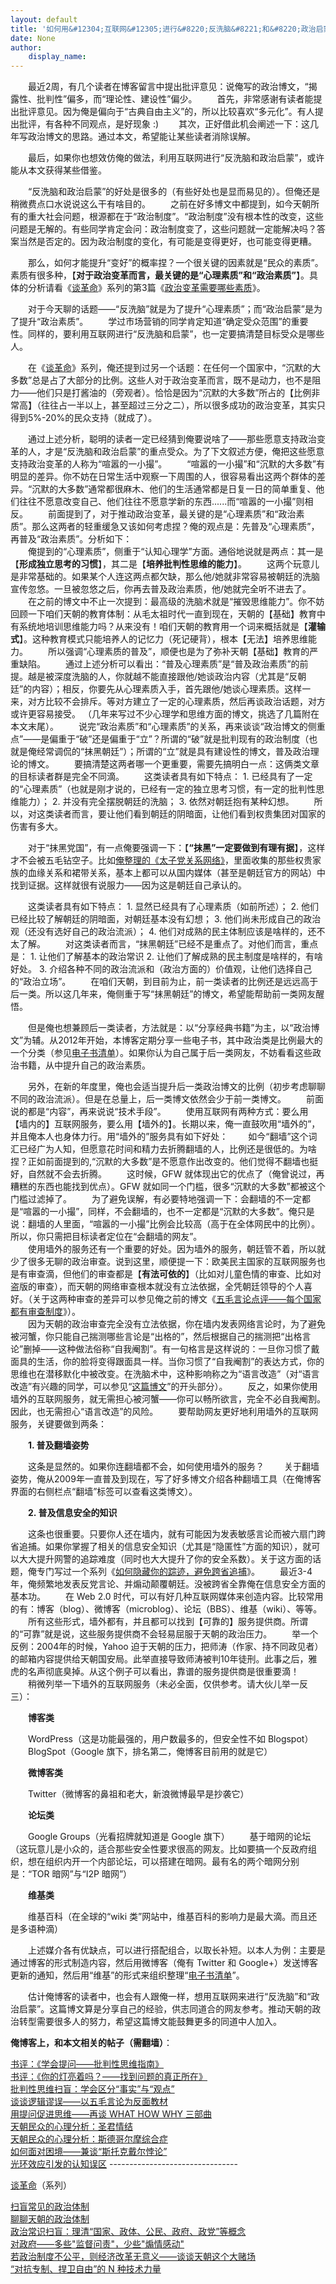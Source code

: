 ```yaml
---
layout: default
title: '如何用&#12304;互联网&#12305;进行&#8220;反洗脑&#8221;和&#8220;政治启蒙&#8221;&#8212;&#8212;分享若干个人经验'
date: None
author:
    display_name: 
---
```


　　最近2周，有几个读者在博客留言中提出批评意见：说俺写的政治博文，“揭露性、批判性”偏多，而“理论性、建设性”偏少。 　　首先，非常感谢有读者能提出批评意见。因为俺是偏向于“古典自由主义”的，所以比较喜欢“多元化”。有人提出批评，有各种不同观点，是好现象 :) 　　其次，正好借此机会阐述一下：这几年写政治博文的思路。通过本文，希望能让某些读者消除误解。

　　最后，如果你也想效仿俺的做法，利用互联网进行“反洗脑和政治启蒙”，或许能从本文获得某些借鉴。

　　“反洗脑和政治启蒙”的好处是很多的（有些好处也是显而易见的）。但俺还是稍微费点口水说说这么干有啥目的。 　　之前在好多博文中都提到，如今天朝所有的重大社会问题，根源都在于“政治制度”。“政治制度”没有根本性的改变，这些问题是无解的。有些同学肯定会问：政治制度变了，这些问题就一定能解决吗？答案当然是否定的。因为政治制度的变化，有可能是变得更好，也可能变得更糟。

　　那么，如何才能提升“变好”的概率捏？一个很关键的因素就是“民众的素质”。素质有很多种，【**对于政治变革而言，最关键的是“心理素质”和“政治素质”**】。具体的分析请看《[谈革命](https://program-think.blogspot.com/2011/12/revolution-0.html)》系列的第3篇《[政治变革需要哪些素质](https://program-think.blogspot.com/2012/04/revolution-3.html)》。

　　对于今天聊的话题——“反洗脑”就是为了提升“心理素质”；而“政治启蒙”是为了提升“政治素质”。 　　学过市场营销的同学肯定知道“确定受众范围”的重要性。同样的，要利用互联网进行“反洗脑和启蒙”，也一定要搞清楚目标受众是哪些人。

　　在《[谈革命](https://program-think.blogspot.com/2011/12/revolution-0.html)》系列，俺还提到过另一个话题：在任何一个国家中，“沉默的大多数”总是占了大部分的比例。这些人对于政治变革而言，既不是动力，也不是阻力——他们只是打酱油的（旁观者）。恰恰是因为“沉默的大多数”所占的【比例非常高】（往往占一半以上，甚至超过三分之二），所以很多成功的政治变革，其实只得到5%-20%的民众支持（就成了）。

　　通过上述分析，聪明的读者一定已经猜到俺要说啥了——那些愿意支持政治变革的人，才是“反洗脑和政治启蒙”的重点受众。为了下文叙述方便，俺把这些愿意支持政治变革的人称为“喧嚣的一小撮”。 　　“喧嚣的一小撮”和“沉默的大多数”有明显的差异。你不妨在日常生活中观察一下周围的人，很容易看出这两个群体的差异。“沉默的大多数”通常都很麻木、他们的生活通常都是日复一日的简单重复、他们往往不愿意改变自己、他们往往不愿意学新的东西......而“喧嚣的一小撮”则相反。 　　前面提到了，对于推动政治变革，最关键的是“心理素质”和“政治素质”。那么这两者的轻重缓急又该如何考虑捏？俺的观点是：先普及“心理素质”，再普及“政治素质”。分析如下：  
　　俺提到的“心理素质”，侧重于“认知心理学”方面。通俗地说就是两点：其一是【**形成独立思考的习惯**】，其二是【**培养批判性思维的能力**】。 　　这两个玩意儿是非常基础的。如果某个人连这两点都欠缺，那么他/她就非常容易被朝廷的洗脑宣传忽悠。一旦被忽悠之后，你再去普及政治素质，他/她就完全听不进去了。  
　　在之前的博文中不止一次提到：最高级的洗脑术就是“摧毁思维能力”。你不妨回顾一下咱们天朝的教育体制：从毛太祖时代一直到现在，天朝的【基础】教育中有系统地培训思维能力吗？从来没有！咱们天朝的教育用一个词来概括就是【**灌输式**】。这种教育模式只能培养人的记忆力（死记硬背），根本【无法】培养思维能力。 　　所以强调“心理素质的普及”，顺便也是为了弥补天朝【基础】教育的严重缺陷。 　　通过上述分析可以看出：“普及心理素质”是“普及政治素质”的前提。越是被深度洗脑的人，你就越不能直接跟他/她谈政治内容（尤其是“反朝廷”的内容）；相反，你要先从心理素质入手，首先跟他/她谈心理素质。这样一来，对方比较不会排斥。等对方建立了一定的心理素质，然后再谈政治话题，对方或许更容易接受。 （几年来写过不少心理学和思维方面的博文，挑选了几篇附在本文末尾）。 　　说完“政治素质”和“心理素质”的关系，再来谈谈“政治博文的侧重点”——是偏重于“破”还是偏重于“立”？所谓的“破”就是批判现有的政治制度（也就是俺经常调侃的“抹黑朝廷”）；所谓的“立”就是具有建设性的博文，普及政治理论的博文。 　　要搞清楚这两者哪一个更重要，需要先搞明白一点：这俩类文章的目标读者群是完全不同滴。 　　这类读者具有如下特点： 1. 已经具有了一定的“心理素质”（也就是刚才说的，已经有一定的独立思考习惯，有一定的批判性思维能力）； 2. 并没有完全摆脱朝廷的洗脑； 3. 依然对朝廷抱有某种幻想。 　　所以，对这类读者而言，要让他们看到朝廷的阴暗面，让他们看到权贵集团对国家的伤害有多大。

　　对于“抹黑党国”，有一点俺要强调一下：【**“抹黑”一定要做到有理有据**】，这样才不会被五毛钻空子。比如[俺整理的《太子党关系网络》](https://github.com/programthink/zhao)，里面收集的那些权贵家族的血缘关系和裙带关系，基本上都可以从国内媒体（甚至是朝廷官方的网站）中找到证据。这样就很有说服力——因为这是朝廷自己承认的。

　　这类读者具有如下特点： 1. 显然已经具有了心理素质（如前所述）； 2. 他们已经比较了解朝廷的阴暗面，对朝廷基本没有幻想； 3. 他们尚未形成自己的政治观（还没有选好自己的政治流派）； 4. 他们对成熟的民主体制应该是啥样的，还不太了解。 　　对这类读者而言，“抹黑朝廷”已经不是重点了。对他们而言，重点是： 1. 让他们了解基本的政治常识 2. 让他们了解成熟的民主制度是啥样的，有啥好处。 3. 介绍各种不同的政治流派和（政治方面的）价值观，让他们选择自己的“政治立场”。 　　在咱们天朝，到目前为止，前一类读者的比例还是远远高于后一类。所以这几年来，俺侧重于写“抹黑朝廷”的博文，希望能帮助前一类网友醒悟。

　　但是俺也想兼顾后一类读者，方法就是：以“分享经典书籍”为主，以“政治博文”为辅。从2012年开始，本博客定期分享一些电子书，其中政治类是比例最大的一个分类（参见[电子书清单](https://github.com/programthink/books)）。如果你认为自己属于后一类网友，不妨看看这些政治书籍，从中提升自己的政治素质。

　　另外，在新的年度里，俺也会适当提升后一类政治博文的比例（初步考虑聊聊不同的政治流派）。但是在总量上，后一类博文依然会少于前一类博文。 　　前面说的都是“内容”，再来说说“技术手段”。 　　使用互联网有两种方式：要么用【墙内的】互联网服务，要么用【墙外的】。长期以来，俺一直鼓吹用“墙外的”，并且俺本人也身体力行。用“墙外的”服务具有如下好处： 　　如今“翻墙”这个词汇已经广为人知，但愿意花时间和精力去折腾翻墙的人，比例还是很低的。为啥捏？正如前面提到的,“沉默的大多数”是不愿意作出改变的。他们觉得不翻墙也挺好，自然就不会去折腾。 　　这时候，GFW 就体现出它的优点了（俺曾说过，再糟糕的东西也能找到优点）。GFW 就如同一个门槛，很多“沉默的大多数”都被这个门槛过滤掉了。 　　为了避免误解，有必要特地强调一下：会翻墙的不一定都是“喧嚣的一小撮”，同样，不会翻墙的，也不一定都是“沉默的大多数”。俺只是说：翻墙的人里面，“喧嚣的一小撮”比例会比较高（高于在全体网民中的比例）。所以，你只需把目标读者定位在“会翻墙的网友”。  
　　使用墙外的服务还有一个重要的好处。因为墙外的服务，朝廷管不着，所以就少了很多无聊的政治审查。说到这里，顺便提一下：欧美民主国家的互联网服务也是有审查滴，但他们的审查都是【**有法可依的**】（比如对儿童色情的审查、比如对盗版的审查），而天朝的网络审查根本就没有立法依据，全凭朝廷领导的个人喜好。（关于这两种审查的差异可以参见俺之前的博文《[五毛言论点评——每个国家都有审查制度](https://program-think.blogspot.com/2012/12/censorship-in-china.html)》）。  
　　因为天朝的政治审查完全没有立法依据，你在墙内发表网络言论时，为了避免被河蟹，你只能自己揣测哪些言论是“出格的”，然后根据自己的揣测把“出格言论”删掉——这种做法俗称“自我阉割”。有一句格言是这样说的：一旦你习惯了戴面具的生活，你的脸将变得跟面具一样。当你习惯了“自我阉割”的表达方式，你的思维也在潜移默化中被改变。在洗脑术中，这种影响称之为“语言改造”（对“语言改造”有兴趣的同学，可以参见“[这篇博文](https://program-think.blogspot.com/2014/01/doublethink.html)”的开头部分）。 　　反之，如果你使用墙外的互联网服务，就无需担心被河蟹——你可以畅所欲言，完全不必自我阉割。因此，也无需担心“语言改造”的风险。 　　要帮助网友更好地利用墙外的互联网服务，关键要做到两条：

　　**1\. 普及翻墙姿势**

　　这条是显然的。如果你连翻墙都不会，如何使用墙外的服务？ 　　关于翻墙姿势，俺从2009年一直普及到现在，写了好多博文介绍各种翻墙工具（在俺博客界面的右侧栏点“翻墙”标签可以查看这类博文）。

　　**2\. 普及信息安全的知识**

  
　　这条也很重要。只要你人还在墙内，就有可能因为发表敏感言论而被六扇门跨省追捕。如果你掌握了相关的信息安全知识（尤其是“隐匿性”方面的知识），就可以大大提升网警的追踪难度（同时也大大提升了你的安全系数）。关于这方面的话题，俺专门写过一个系列《[如何隐藏你的踪迹，避免跨省追捕](https://program-think.blogspot.com/2010/04/howto-cover-your-tracks-0.html)》。 　　最近3-4年，俺频繁地发表反党言论、并煽动颠覆朝廷。没被跨省全靠俺在信息安全方面的基本功。 　　在 Web 2.0 时代，可以有好几种互联网媒体来创造内容。比较常用的有：博客（blog）、微博客（microblog）、论坛（BBS）、维基（wiki）、等等。 　　所有这些形式，墙外都有，并且都可以找到【可靠的】服务提供商。所谓的“可靠”就是说，这些服务提供商不会轻易屈服于天朝的政治压力。 　　举一个反例：2004年的时候，Yahoo 迫于天朝的压力，把师涛（作家、持不同政见者）的邮箱内容提供给天朝国安局。此举直接导致师涛被判10年徒刑。此事之后，雅虎的名声彻底臭掉。从这个例子可以看出，靠谱的服务提供商是很重要滴！ 　　稍微列举一下墙外的互联网服务（未必全面，仅供参考。请大伙儿举一反三）：

　　**博客类**

　　WordPress（这是功能最强的，用户数最多的，但安全性不如 Blogspot） 　　BlogSpot（Google 旗下，排名第二，俺博客目前用的就是它）

　　**微博客类**

　　Twitter（微博客的鼻祖和老大，新浪微博最早是抄袭它）

　　**论坛类**

　　Google Groups（光看招牌就知道是 Google 旗下） 　　基于暗网的论坛（这玩意儿是小众的，适合那些安全性要求很高的网友。比如要搞一个反政府组织，想在组织内开一个内部论坛，可以搭建在暗网。最有名的两个暗网分别是：“TOR 暗网”与“I2P 暗网”）

　　**维基类**

　　维基百科（在全球的“wiki 类”网站中，维基百科的影响力是最大滴。而且还是多语种滴）

　　上述媒介各有优缺点，可以进行搭配组合，以取长补短。以本人为例：主要是通过博客的形式制造内容，然后用微博客（俺有 Twitter 和 Google+）发送博客更新的通知，然后用“维基”的形式来组织整理“[电子书清单](https://github.com/programthink/books)”。

　　估计俺博客的读者中，也会有人跟俺一样，想用互联网来进行“反洗脑”和“政治启蒙”。这篇博文算是分享自己的经验，供志同道合的网友参考。推动天朝的政治转型需要很多人的努力，希望这篇博文能鼓舞更多的同道中人加入。

**俺博客上，和本文相关的帖子（需翻墙）**：

  
[书评：《学会提问——批判性思维指南》](https://program-think.blogspot.com/2010/10/book-review-asking-right-questions.html)  
[书评：《你的灯亮着吗？——找到问题的真正所在》](https://program-think.blogspot.com/2009/07/book-review-are-your-lights-on.html)  
[批判性思维扫盲：学会区分“事实”与“观点”](https://program-think.blogspot.com/2013/05/difference-between-fact-and-opinion.html)  
[谈谈逻辑谬误——以五毛言论为反面教材](https://program-think.blogspot.com/2011/03/logical-fallacies.html)  
[用提问促进思维——再谈 WHAT HOW WHY 三部曲](https://program-think.blogspot.com/2012/03/think-what-how-why.html)  
[天朝民众的心理分析：圣君情结](https://program-think.blogspot.com/2012/12/emperor-complex.html)  
[天朝民众的心理分析：斯德哥尔摩综合症](https://program-think.blogspot.com/2012/06/stockholm-syndrome.html)  
[如何面对困境——兼谈“斯托克戴尔悖论”](https://program-think.blogspot.com/2012/01/stockdale-paradox.html)  
[光环效应引发的认知误区](https://program-think.blogspot.com/2009/05/halo-effect.html) --------------------------------

[谈革命](https://program-think.blogspot.com/2011/12/revolution-0.html)（系列）

  
[扫盲常见的政治体制](https://program-think.blogspot.com/2012/07/form-of-government.html)  
[聊聊天朝的政治体制](https://program-think.blogspot.com/2012/07/form-of-government-in-china.html)  
[政治常识扫盲：理清“国家、政体、公民、政府、政党”等概念](https://program-think.blogspot.com/2013/12/political-concepts-state-citizenship-etc.html)  
[对政府——多些"监督问责"，少些"煽情感动"](https://program-think.blogspot.com/2013/04/more-supervision-less-thankfulness.html)  
[若政治制度不公平，则经济改革无意义——谈谈天朝这个大赌场](https://program-think.blogspot.com/2013/11/political-reform-or-economic-reform.html)  
[“对抗专制、捍卫自由”的 N 种技术力量](https://program-think.blogspot.com/2015/08/Technology-and-Freedom.html)

